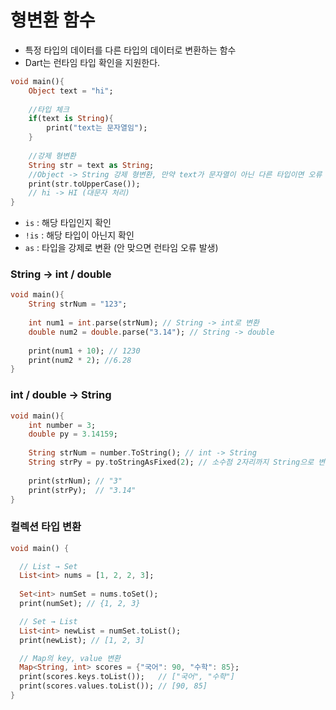 
# 형변환 함수

- 특정 타입의 데이터를 다른 타입의 데이터로 변환하는 함수
- Dart는 런타임 타입 확인을 지원한다.

```dart
void main(){
	Object text = "hi";
	
	//타입 체크
	if(text is String){
		print("text는 문자열임");
	}
	
	//강제 형변환
	String str = text as String;
	//Object -> String 강제 형변환, 만약 text가 문자열이 아닌 다른 타입이면 오류 발생
	print(str.toUpperCase());
	// hi -> HI (대문자 처리)
}
```
- `is` : 해당 타입인지 확인
- `!is` :  해당 타입이 아닌지 확인
- `as` : 타입을 강제로 변환 (안 맞으면 런타임 오류 발생)

### String -> int / double

```dart
void main(){
	String strNum = "123";
	
	int num1 = int.parse(strNum); // String -> int로 변환
	double num2 = double.parse("3.14"); // String -> double
	
	print(num1 + 10); // 1230
	print(num2 * 2); //6.28
}
```


### int / double -> String

```dart
void main(){
	int number = 3;
	double py = 3.14159;
	
	String strNum = number.ToString(); // int -> String
	String strPy = py.toStringAsFixed(2); // 소수점 2자리까지 String으로 변환
	
	print(strNum); // "3"
	print(strPy);  // "3.14"
}
```

### 컬렉션 타입 변환

```dart
void main() {

  // List → Set
  List<int> nums = [1, 2, 2, 3];
  
  Set<int> numSet = nums.toSet();
  print(numSet); // {1, 2, 3}

  // Set → List
  List<int> newList = numSet.toList();
  print(newList); // [1, 2, 3]

  // Map의 key, value 변환
  Map<String, int> scores = {"국어": 90, "수학": 85};
  print(scores.keys.toList());   // ["국어", "수학"]
  print(scores.values.toList()); // [90, 85]
}

```
